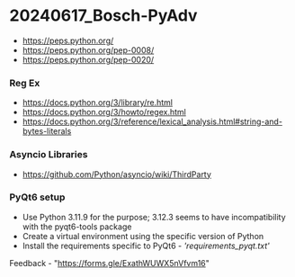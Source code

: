 # 20240617_Bosch-PyAdv

* https://peps.python.org/
* https://peps.python.org/pep-0008/
* https://peps.python.org/pep-0020/

### Reg Ex
* https://docs.python.org/3/library/re.html
* https://docs.python.org/3/howto/regex.html
* https://docs.python.org/3/reference/lexical_analysis.html#string-and-bytes-literals


### Asyncio Libraries
* https://github.com/Python/asyncio/wiki/ThirdParty 

### PyQt6 setup
* Use Python 3.11.9 for the purpose; 3.12.3 seems to have incompatibility with the pyqt6-tools package
* Create a virtual environment using the specific version of Python
* Install the requirements specific to PyQt6 - *'requirements_pyqt.txt'*



Feedback - "https://forms.gle/ExathWUWX5nVfvm16"